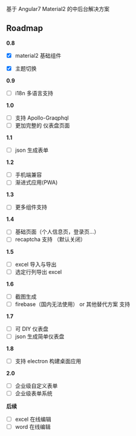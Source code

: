 基于 Angular7  Material2  的中后台解决方案

## Roadmap

**0.8**
- [x] material2 基础组件
- [x] 主题切换


**0.9**
- [ ] i18n 多语言支持

**1.0**

- [ ] 支持 Apollo-Graqphql
- [ ] 更加完整的 仪表盘页面

**1.1**
- [ ] json 生成表单


**1.2**
- [ ] 手机端兼容
- [ ] 渐进式应用(PWA)

**1.3**
- [ ] 更多组件支持

**1.4**
- [ ] 基础页面（个人信息页，登录页...）
- [ ] recaptcha 支持 （默认关闭）

**1.5**
- [ ] excel 导入与导出
- [ ] 选定行列导出 excel

**1.6**
- [ ] 截图生成
- [ ] firebase（国内无法使用） or 其他替代方案 支持

**1.7**
- [ ] 可 DIY 仪表盘
- [ ] json 生成简单仪表盘

**1.8**
- [ ] 支持 electron 构建桌面应用

**2.0**
- [ ] 企业级自定义表单
- [ ] 企业级表单系统

**后续**

- [ ] excel 在线编辑
- [ ] word 在线编辑
